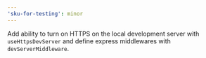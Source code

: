 ```yaml
---
'sku-for-testing': minor
---
```


Add ability to turn on HTTPS on the local development server with `useHttpsDevServer` and define express middlewares with `devServerMiddleware`.
